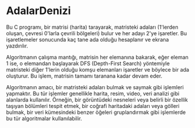 # AdalarDenizi

Bu C programı, bir matrisi (harita) tarayarak, matristeki adaları (1'lerden oluşan, çevresi 0'larla çevrili bölgeleri) bulur ve her adayı 2'ye işaretler. Bu işaretlemeler sonucunda kaç tane ada olduğu hesaplanır ve ekrana yazdırılır.

Algoritmanın çalışma mantığı, matrisin her elemanına bakarak, eğer eleman 1 ise, o elemandan başlayarak DFS (Depth-First Search) yöntemiyle matristeki diğer 1'lerin olduğu komşu elemanları işaretler ve böylece bir ada oluşturur. Bu işlem, matrisin tamamı taranana kadar devam eder.

Algoritmanın amacı, bir matristeki adaları bulmak ve saymak gibi işlemleri yapmaktır. Bu tür işlemler genellikle harita, resim, video, veri analizi gibi alanlarda kullanılır. Örneğin, bir görüntüdeki nesneleri veya belirli bir özellik taşıyan bölümleri tespit etmek, bir coğrafi haritadaki adaları veya gölleri bulmak, bir veri kümesindeki benzer öğeleri gruplandırmak gibi işlemlerde bu tür algoritmalar kullanılabilir.
